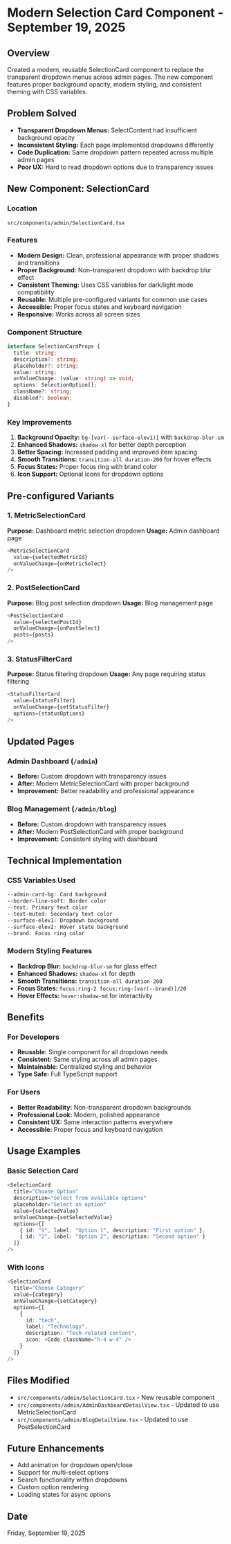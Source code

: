 # Modern Selection Card Component - September 19, 2025

## Overview
Created a modern, reusable SelectionCard component to replace the transparent dropdown menus across admin pages. The new component features proper background opacity, modern styling, and consistent theming with CSS variables.

## Problem Solved
- **Transparent Dropdown Menus:** SelectContent had insufficient background opacity
- **Inconsistent Styling:** Each page implemented dropdowns differently
- **Code Duplication:** Same dropdown pattern repeated across multiple admin pages
- **Poor UX:** Hard to read dropdown options due to transparency issues

## New Component: SelectionCard

### Location
`src/components/admin/SelectionCard.tsx`

### Features
- **Modern Design:** Clean, professional appearance with proper shadows and transitions
- **Proper Background:** Non-transparent dropdown with backdrop blur effect
- **Consistent Theming:** Uses CSS variables for dark/light mode compatibility
- **Reusable:** Multiple pre-configured variants for common use cases
- **Accessible:** Proper focus states and keyboard navigation
- **Responsive:** Works across all screen sizes

### Component Structure
```typescript
interface SelectionCardProps {
  title: string;
  description?: string;
  placeholder?: string;
  value: string;
  onValueChange: (value: string) => void;
  options: SelectionOption[];
  className?: string;
  disabled?: boolean;
}
```

### Key Improvements
1. **Background Opacity:** `bg-[var(--surface-elev1)]` with `backdrop-blur-sm`
2. **Enhanced Shadows:** `shadow-xl` for better depth perception
3. **Better Spacing:** Increased padding and improved item spacing
4. **Smooth Transitions:** `transition-all duration-200` for hover effects
5. **Focus States:** Proper focus ring with brand color
6. **Icon Support:** Optional icons for dropdown options

## Pre-configured Variants

### 1. MetricSelectionCard
**Purpose:** Dashboard metric selection dropdown
**Usage:** Admin dashboard page
```typescript
<MetricSelectionCard
  value={selectedMetricId}
  onValueChange={onMetricSelect}
/>
```

### 2. PostSelectionCard
**Purpose:** Blog post selection dropdown
**Usage:** Blog management page
```typescript
<PostSelectionCard
  value={selectedPostId}
  onValueChange={onPostSelect}
  posts={posts}
/>
```

### 3. StatusFilterCard
**Purpose:** Status filtering dropdown
**Usage:** Any page requiring status filtering
```typescript
<StatusFilterCard
  value={statusFilter}
  onValueChange={setStatusFilter}
  options={statusOptions}
/>
```

## Updated Pages

### Admin Dashboard (`/admin`)
- **Before:** Custom dropdown with transparency issues
- **After:** Modern MetricSelectionCard with proper background
- **Improvement:** Better readability and professional appearance

### Blog Management (`/admin/blog`)
- **Before:** Custom dropdown with transparency issues
- **After:** Modern PostSelectionCard with proper background
- **Improvement:** Consistent styling with dashboard

## Technical Implementation

### CSS Variables Used
```css
--admin-card-bg: Card background
--border-line-soft: Border color
--text: Primary text color
--text-muted: Secondary text color
--surface-elev1: Dropdown background
--surface-elev2: Hover state background
--brand: Focus ring color
```

### Modern Styling Features
- **Backdrop Blur:** `backdrop-blur-sm` for glass effect
- **Enhanced Shadows:** `shadow-xl` for depth
- **Smooth Transitions:** `transition-all duration-200`
- **Focus States:** `focus:ring-2 focus:ring-[var(--brand)]/20`
- **Hover Effects:** `hover:shadow-md` for interactivity

## Benefits

### For Developers
- **Reusable:** Single component for all dropdown needs
- **Consistent:** Same styling across all admin pages
- **Maintainable:** Centralized styling and behavior
- **Type Safe:** Full TypeScript support

### For Users
- **Better Readability:** Non-transparent dropdown backgrounds
- **Professional Look:** Modern, polished appearance
- **Consistent UX:** Same interaction patterns everywhere
- **Accessible:** Proper focus and keyboard navigation

## Usage Examples

### Basic Selection Card
```typescript
<SelectionCard
  title="Choose Option"
  description="Select from available options"
  placeholder="Select an option"
  value={selectedValue}
  onValueChange={setSelectedValue}
  options={[
    { id: "1", label: "Option 1", description: "First option" },
    { id: "2", label: "Option 2", description: "Second option" }
  ]}
/>
```

### With Icons
```typescript
<SelectionCard
  title="Choose Category"
  value={category}
  onValueChange={setCategory}
  options={[
    { 
      id: "tech", 
      label: "Technology", 
      description: "Tech-related content",
      icon: <Code className="h-4 w-4" />
    }
  ]}
/>
```

## Files Modified
- `src/components/admin/SelectionCard.tsx` - New reusable component
- `src/components/admin/AdminDashboardDetailView.tsx` - Updated to use MetricSelectionCard
- `src/components/admin/BlogDetailView.tsx` - Updated to use PostSelectionCard

## Future Enhancements
- Add animation for dropdown open/close
- Support for multi-select options
- Search functionality within dropdowns
- Custom option rendering
- Loading states for async options

## Date
Friday, September 19, 2025
